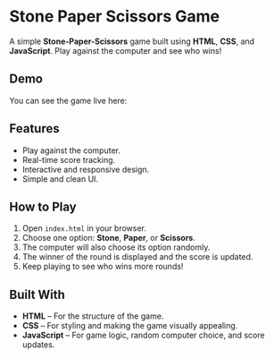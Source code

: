 # Stone Paper Scissors Game

A simple **Stone-Paper-Scissors** game built using **HTML**, **CSS**, and **JavaScript**. Play against the computer and see who wins!

## Demo

You can see the game live here:

## Features

- Play against the computer.
- Real-time score tracking.
- Interactive and responsive design.
- Simple and clean UI.

## How to Play

1. Open `index.html` in your browser.
2. Choose one option: **Stone**, **Paper**, or **Scissors**.
3. The computer will also choose its option randomly.
4. The winner of the round is displayed and the score is updated.
5. Keep playing to see who wins more rounds!

## Built With

- **HTML** – For the structure of the game.
- **CSS** – For styling and making the game visually appealing.
- **JavaScript** – For game logic, random computer choice, and score updates.
